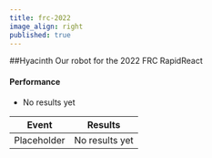```yaml
---
title: frc-2022
image_align: right
published: true
---
```


##Hyacinth
Our robot for the 2022 FRC RapidReact

#### Performance
* No results yet

<html>
<table class="table table-striped table-hover">
  <thead> 
    <tr>
        <th>Event</th>
        <th>Results</th>
      </tr>
    </thead>
  <tbody>
     <tr>
        <td> Placeholder </td>
        <td> No results yet </td>
      </tr>
  </tbody>
</table>
</html>